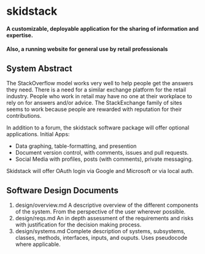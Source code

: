 # skidstack

#### A customizable, deployable application for the sharing of information and expertise.
#### Also, a running website for general use by retail professionals

## System Abstract

The StackOverflow model works very well to help people get the answers they need.
There is a need for a similar exchange platform for the retail industry.
People who work in retail may have no one at their workplace to rely on for answers and/or advice.
The StackExchange family of sites seems to work because people are rewarded with reputation for their contributions.

In addition to a forum, the skidstack software package will offer optional applications.
Initial Apps:
* Data graphing, table-formatting, and presention
* Document version control, with comments, issues and pull requests.
* Social Media with profiles, posts (with comments), private messaging.

Skidstack will offer OAuth login via Google and Microsoft or via local auth.

## Software Design Documents
1. design/overview.md
A descriptive overview of the different components of the system.
From the perspective of the user wherever possible.
2. design/reqs.md
An in depth assessment of the requirements and risks with justification for the decision making process.
3. design/systems.md
Complete description of systems, subsystems, classes, methods, interfaces, inputs, and ouputs. Uses pseudocode where applicable.